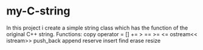 # my-C-string
In this project i create a simple string class which has the function  of the  original C++ string.
Functions:
copy
operator = [] += > == >= <=  ostream<<  istream>>
push_back
append
reserve
insert
find
erase
resize
